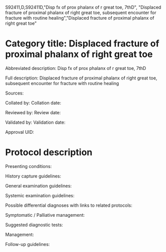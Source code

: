 S92411,D,S92411D,"Disp fx of prox phalanx of r great toe, 7thD", "Displaced fracture of proximal phalanx of right great toe, subsequent encounter for fracture with routine healing","Displaced fracture of proximal phalanx of right great toe"
# Category title: Displaced fracture of proximal phalanx of right great toe

Abbreviated description: Disp fx of prox phalanx of r great toe, 7thD

Full description: Displaced fracture of proximal phalanx of right great toe, subsequent encounter for fracture with routine healing

Sources:

Collated by:
Collation date:

Reviewed by:
Review date:

Validated by:
Validation date:

Approval UID:

# Protocol description

Presenting conditions:

History capture guidelines:

General examination guidelines:

Systemic examination guidelines:

Possible differential diagnoses with links to related protocols:

Symptomatic / Palliative management:

Suggested diagnostic tests:

Management:

Follow-up guidelines:
